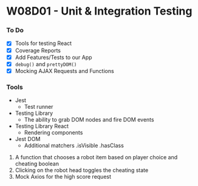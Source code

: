 # W08D01 - Unit & Integration Testing

### To Do
- [x] Tools for testing React
- [x] Coverage Reports
- [x] Add Features/Tests to our App
- [x] `debug()` and `prettyDOM()`
- [x] Mocking AJAX Requests and Functions

### Tools
* Jest
  * Test runner
* Testing Library
  * The ability to grab DOM nodes and fire DOM events
* Testing Library React
  * Rendering components
* Jest DOM
  * Additional matchers .isVisible .hasClass


1. A function that chooses a robot item based on player choice and cheating boolean
2. Clicking on the robot head toggles the cheating state
3. Mock Axios for the high score request

















# 
